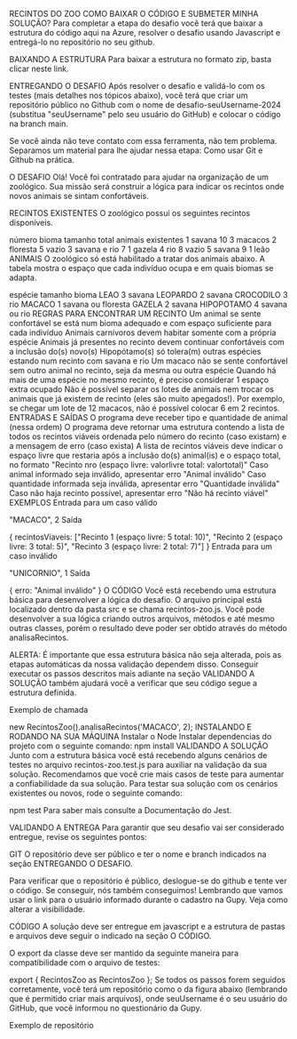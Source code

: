 RECINTOS DO ZOO
COMO BAIXAR O CÓDIGO E SUBMETER MINHA SOLUÇÃO?
Para completar a etapa do desafio você terá que baixar a estrutura do código aqui na Azure, resolver o desafio usando Javascript e entregá-lo no repositório no seu github.

BAIXANDO A ESTRUTURA
Para baixar a estrutura no formato zip, basta clicar neste link.

ENTREGANDO O DESAFIO
Após resolver o desafio e validá-lo com os testes (mais detalhes nos tópicos abaixo), você terá que criar um repositório público no Github com o nome de desafio-seuUsername-2024 (substitua "seuUsername" pelo seu usuário do GitHub) e colocar o código na branch main.

Se você ainda não teve contato com essa ferramenta, não tem problema. Separamos um material para lhe ajudar nessa etapa: Como usar Git e Github na prática.

O DESAFIO
Olá! Você foi contratado para ajudar na organização de um zoológico. Sua missão será construir a lógica para indicar os recintos onde novos animais se sintam confortáveis.

RECINTOS EXISTENTES
O zoológico possui os seguintes recintos disponíveis.

número	bioma	tamanho total	animais existentes
1	savana	10	3 macacos
2	floresta	5	vazio
3	savana e rio	7	1 gazela
4	rio	8	vazio
5	savana	9	1 leão
ANIMAIS
O zoológico só está habilitado a tratar dos animais abaixo. A tabela mostra o espaço que cada indivíduo ocupa e em quais biomas se adapta.

espécie	tamanho	bioma
LEAO	3	savana
LEOPARDO	2	savana
CROCODILO	3	rio
MACACO	1	savana ou floresta
GAZELA	2	savana
HIPOPOTAMO	4	savana ou rio
REGRAS PARA ENCONTRAR UM RECINTO
Um animal se sente confortável se está num bioma adequado e com espaço suficiente para cada indivíduo
Animais carnívoros devem habitar somente com a própria espécie
Animais já presentes no recinto devem continuar confortáveis com a inclusão do(s) novo(s)
Hipopótamo(s) só tolera(m) outras espécies estando num recinto com savana e rio
Um macaco não se sente confortável sem outro animal no recinto, seja da mesma ou outra espécie
Quando há mais de uma espécie no mesmo recinto, é preciso considerar 1 espaço extra ocupado
Não é possível separar os lotes de animais nem trocar os animais que já existem de recinto (eles são muito apegados!). Por exemplo, se chegar um lote de 12 macacos, não é possível colocar 6 em 2 recintos.
ENTRADAS E SAÍDAS
O programa deve receber tipo e quantidade de animal (nessa ordem)
O programa deve retornar uma estrutura contendo a lista de todos os recintos viáveis ordenada pelo número do recinto (caso existam) e a mensagem de erro (caso exista)
A lista de recintos viáveis deve indicar o espaço livre que restaria após a inclusão do(s) animal(is) e o espaço total, no formato "Recinto nro (espaço livre: valorlivre total: valortotal)"
Caso animal informado seja inválido, apresentar erro "Animal inválido"
Caso quantidade informada seja inválida, apresentar erro "Quantidade inválida"
Caso não haja recinto possível, apresentar erro "Não há recinto viável"
EXEMPLOS
Entrada para um caso válido

"MACACO", 2
Saída

{
  recintosViaveis: ["Recinto 1 (espaço livre: 5 total: 10)", 
   "Recinto 2 (espaço livre: 3 total: 5)", 
   "Recinto 3 (espaço livre: 2 total: 7)"]
}
Entrada para um caso inválido

"UNICORNIO", 1
Saída

{
  erro: "Animal inválido"
}
O CÓDIGO
Você está recebendo uma estrutura básica para desenvolver a lógica do desafio. O arquivo principal está localizado dentro da pasta src e se chama recintos-zoo.js. Você pode desenvolver a sua lógica criando outros arquivos, métodos e até mesmo outras classes, porém o resultado deve poder ser obtido através do método analisaRecintos.

ALERTA: É importante que essa estrutura básica não seja alterada, pois as etapas automáticas da nossa validação dependem disso. Conseguir executar os passos descritos mais adiante na seção VALIDANDO A SOLUÇÃO também ajudará você a verificar que seu código segue a estrutura definida.

Exemplo de chamada

  new RecintosZoo().analisaRecintos('MACACO', 2);
INSTALANDO E RODANDO NA SUA MÁQUINA
Instalar o Node
Instalar dependencias do projeto com o seguinte comando:
npm install
VALIDANDO A SOLUÇÃO
Junto com a estrutura básica você está recebendo alguns cenários de testes no arquivo recintos-zoo.test.js para auxiliar na validação da sua solução. Recomendamos que você crie mais casos de teste para aumentar a confiabilidade da sua solução. Para testar sua solução com os cenários existentes ou novos, rode o seguinte comando:

npm test
Para saber mais consulte a Documentação do Jest.

VALIDANDO A ENTREGA
Para garantir que seu desafio vai ser considerado entregue, revise os seguintes pontos:

GIT
O repositório deve ser público e ter o nome e branch indicados na seção ENTREGANDO O DESAFIO.

Para verificar que o repositório é público, deslogue-se do github e tente ver o código. Se conseguir, nós também conseguimos! Lembrando que vamos usar o link para o usuário informado durante o cadastro na Gupy. Veja como alterar a visibilidade.

CÓDIGO
A solução deve ser entregue em javascript e a estrutura de pastas e arquivos deve seguir o indicado na seção O CÓDIGO.

O export da classe deve ser mantido da seguinte maneira para compatibilidade com o arquivo de testes:

export { RecintosZoo as RecintosZoo };
Se todos os passos forem seguidos corretamente, você terá um repositório como o da figura abaixo (lembrando que é permitido criar mais arquivos), onde seuUsername é o seu usuário do GitHub, que você informou no questionário da Gupy.

Exemplo de repositório
